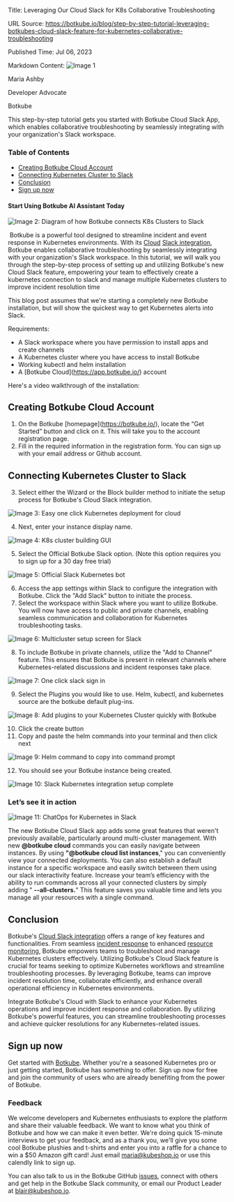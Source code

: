 Title: Leveraging Our Cloud Slack for K8s Collaborative Troubleshooting

URL Source: https://botkube.io/blog/step-by-step-tutorial-leveraging-botkubes-cloud-slack-feature-for-kubernetes-collaborative-troubleshooting

Published Time: Jul 06, 2023

Markdown Content:
![Image 1](https://assets-global.website-files.com/634fabb21508d6c9db9bc46f/6408ed63e5b48fed17e54625_SE6Pjp9PW9TaOwePHJXRaxaLQgYdT2HX_5PYASmvIx8.jpeg)

Maria Ashby

Developer Advocate

Botkube

This step-by-step tutorial gets you started with Botkube Cloud Slack App, which enables collaborative troubleshooting by seamlessly integrating with your organization's Slack workspace.

### Table of Contents

*   [Creating Botkube Cloud Account](#creating-botkube-cloud-account)
*   [Connecting Kubernetes Cluster to Slack](#connecting-kubernetes-cluster-to-slack)
*   [Conclusion](#conclusion)
*   [Sign up now](#sign-up-now)

#### Start Using Botkube AI Assistant Today

![Image 2: Diagram of how Botkube connects K8s Clusters to Slack](https://assets-global.website-files.com/634fabb21508d6c9db9bc46f/64a709cc5761791c793a83cb_FXqJSS9KtaIOKugq8s7dLxGlnmtLjrwb6L7gurT9lYJdDRz12RFZoLngWUxSDtvrMKpEnhFCEKOroy2rvA9MJiSEZV4DUJwBa58Vl2JiUXfXJ6b3RrHK-sXsLbaqGbijRlnbXXLmuqKB6ckrNR36yFE.png)

‍ Botkube is a powerful tool designed to streamline incident and event response in Kubernetes environments. With its [Cloud](https://app.botkube.io/) [Slack integration](https://botkube.io/integration/slack), Botkube enables collaborative troubleshooting by seamlessly integrating with your organization's Slack workspace. In this tutorial, we will walk you through the step-by-step process of setting up and utilizing Botkube's new Cloud Slack feature, empowering your team to effectively create a kubernetes connection to slack and manage multiple Kubernetes clusters to improve incident resolution time

This blog post assumes that we're starting a completely new Botkube installation, but will show the quickest way to get Kubernetes alerts into Slack.

Requirements:

*   A Slack workspace where you have permission to install apps and create channels
*   A Kubernetes cluster where you have access to install Botkube
*   Working kubectl and helm installation
*   A \[Botkube Cloud\](https://app.botkube.io/) account

Here's a video walkthrough of the installation: ‍

Creating Botkube Cloud Account
------------------------------

1.  On the Botkube \[homepage\](https://botkube.io/), locate the “Get Started” button and click on it. This will take you to the account registration page.
2.  Fill in the required information in the registration form. You can sign up with your email address or Github account.

Connecting Kubernetes Cluster to Slack
--------------------------------------

3.  Select either the Wizard or the Block builder method to initiate the setup process for Botkube's Cloud Slack integration.

![Image 3: Easy one click Kubernetes deployment for cloud](https://assets-global.website-files.com/634fabb21508d6c9db9bc46f/64a709dfd8e90bc79339fcd0_cQKP0DfzGkbQO4R8kCAnqr54pgSa_IKaPa756N-FFua5n9N1omSH9fg9nGI1JYNjRS6ZmkbNUYrZLK1Z2BmTjPVHBDP0U9jNpidqq7RIqKWJScUJ32pOPryOAp49HR6OoerKN7yJSu6yHr2DU1GDaoo.png)

4.  Next, enter your instance display name.

![Image 4: K8s cluster building GUI](https://assets-global.website-files.com/634fabb21508d6c9db9bc46f/64a709efd8e90bc7933a1393_nAeC7-04jk70WellyEP2GM4m75jP4jrLhnmbjAkZr3rLlNi7zaD2bMLx8rvebpfqFIrvB8OSIxIqKezCZngk7ooCH6WAOT_1PBSQKz-sAAl9WRSq-GqtR1gmHmwC87Oq443Bzdu_sMKsHw-_g8Jwrfo.png)

5.  Select the Official Botkube Slack option. (Note this option requires you to sign up for a 30 day free trial)

![Image 5: Official Slack Kubernetes bot](https://assets-global.website-files.com/634fabb21508d6c9db9bc46f/64a709ffd8e90bc7933a2249_3GYyjQn-Uklnp1Bn8T7YmSOdKEaFnl3idDQcYJiD1mx7xeBbr6yvoRgbLI3Fir7TaW4a1N8l4tgB_Zbt6b3XryqzyYff4z1I_nffpWkoS6Hx7yPmmTrk2Z9tnAlXWUoM_VrAm0iBje2a8oaIiaGxRx0.png)

6.  Access the app settings within Slack to configure the integration with Botkube. Click the "Add Slack" button to initiate the process.
7.  Select the workspace within Slack where you want to utilize Botkube. You will now have access to public and private channels, enabling seamless communication and collaboration for Kubernetes troubleshooting tasks.

![Image 6: Multicluster setup screen for Slack](https://assets-global.website-files.com/634fabb21508d6c9db9bc46f/64a70a0bae43806c67551203_v-0W_ZDNIBT2Z7lbvKemYUyidm6L4ftXfEXxY9t0i5d6NB3_A_wrkVIluEVKfh8ZCCSYan2mS8PfS0YXm8DmViUyII5FXmmaLUPy6deAhqmYypJr0mZCg8aOo1FckVZaX3LOlTK6Epso_FqKUAde3Qw.png)

8.  To include Botkube in private channels, utilize the "Add to Channel" feature. This ensures that Botkube is present in relevant channels where Kubernetes-related discussions and incident responses take place.

![Image 7: One click slack sign in](https://assets-global.website-files.com/634fabb21508d6c9db9bc46f/64a70a1d00209556840fc2aa_qCmpnXKLE-S-5GKx1PijNsYeJOqKsWffvD0NIp708myAL6SynM44bx0khhpKpQCX-LnUoIQ2t5JAbqjdOfxrQSxIJPZWLRKYrX0O1lKJJQQj0hmkIM_5ADswoPXLaRPrMmLwAtVCSAsGEbySEsGW0WY.png)

9.  Select the Plugins you would like to use. Helm, kubectl, and kubernetes source are the botkube default plug-ins.

![Image 8: Add plugins to your Kubernetes Cluster quickly with Botkube](https://assets-global.website-files.com/634fabb21508d6c9db9bc46f/64a70a29a107604e69f10a44_EqV_jhVu5WsrFY2awVlpBZ5UGrulD-EtQrKoYnYoyZP-7TuapKozeQFXiLnQB3g0sUT8YdFZX_yYBgeaJUHhuXpYq3fUuaV9SyJgI0MAwYeJM3to-VfmwRuNyLOkBupW9r32e61df73T4HIa50KMVlc.png)

10.  Click the create button
11.  Copy and paste the helm commands into your terminal and then click next

![Image 9: Helm command to copy into command prompt ](https://assets-global.website-files.com/634fabb21508d6c9db9bc46f/64a70a33b3210007e280a92a_kqmlF1iCEr1KDQYsMNCGC83a_ZPx0agVAUb6crdZHQOONeg4BlQbwXSWferYj26OZkxyG2cRZ7jtLoDQtbUdEQ9eriQ-KmQmeBcLGxc7QQTtraL3VOAUQW0rNCWGNjJj5HBdzIv8lbk6HgjLwIJwTNM.png)

12.  You should see your Botkube instance being created.

![Image 10: Slack Kubernetes integration setup complete](https://assets-global.website-files.com/634fabb21508d6c9db9bc46f/64a70a3e978de29171f3a547_pjoT_YHQoMpAqVlVcPpsEl0oupPk1cJLMMLXHbehvipxrb0tni3hVtXkLE52YZMypptKk1Uozszf0pPUCN_SpzzP4W49mZy7NwJfLYWEGMBpwjHwIvIvD--mO22yCj9kV3wE4T8jIA532dDf2oUzVY0.png)

### Let’s see it in action

![Image 11: ChatOps for Kubernetes in Slack](https://assets-global.website-files.com/634fabb21508d6c9db9bc46f/64a70a5bb3210007e280d3f8_Untitled%20design.gif)

The new Botkube Cloud Slack app adds some great features that weren't previously available, particularly around multi-cluster management. With new **@botkube cloud** commands you can easily navigate between instances. By using **"@botkube cloud list instances**," you can conveniently view your connected deployments. You can also establish a default instance for a specific workspace and easily switch between them using our slack interactivity feature. Increase your team’s efficiency with the ability to run commands across all your connected clusters by simply adding " **\--all-clusters.**" This feature saves you valuable time and lets you manage all your resources with a single command.

Conclusion
----------

Botkube's [Cloud Slack integration](https://botkube.io/integration/slack) offers a range of key features and functionalities. From seamless [incident response](https://docs.botkube.io/usage/automated-actions) to enhanced [resource monitoring](https://docs.botkube.io/usage/source/prometheus/), Botkube empowers teams to troubleshoot and manage Kubernetes clusters effectively. Utilizing Botkube's Cloud Slack feature is crucial for teams seeking to optimize Kubernetes workflows and streamline troubleshooting processes. By leveraging Botkube, teams can improve incident resolution time, collaborate efficiently, and enhance overall operational efficiency in Kubernetes environments.

Integrate Botkube's Cloud with Slack to enhance your Kubernetes operations and improve incident response and collaboration. By utilizing Botkube's powerful features, you can streamline troubleshooting processes and achieve quicker resolutions for any Kubernetes-related issues.

Sign up now
-----------

Get started with [Botkube](https://app.botkube.io/). Whether you're a seasoned Kubernetes pro or just getting started, Botkube has something to offer. Sign up now for free and join the community of users who are already benefiting from the power of Botkube.

### Feedback

We welcome developers and Kubernetes enthusiasts to explore the platform and share their valuable feedback. We want to know what you think of Botkube and how we can make it even better. We're doing quick 15-minute interviews to get your feedback, and as a thank you, we'll give you some cool Botkube plushies and t-shirts and enter you into a raffle for a chance to win a $50 Amazon gift card! Just email maria@kubeshop.io or use this calendly link to sign up.

You can also talk to us in the Botkube GitHub [issues](https://github.com/kubeshop/botkube/issues), connect with others and get help in the Botkube Slack community, or email our Product Leader at [blair@kubeshop.io](mailto:blair@kubeshop.io).
